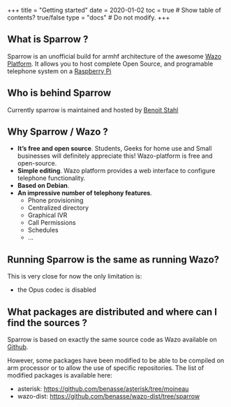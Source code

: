 +++
title = "Getting started"
date = 2020-01-02
toc = true  # Show table of contents? true/false
type = "docs"  # Do not modify.
+++
## What is Sparrow ?
Sparrow is an unofficial build for armhf architecture of the awesome <a href="https://wazo-platform.org\" target="_blank" >Wazo Platform</a>.
It allows you to host complete Open Source, and programable telephone system on a <a href="https://www.raspberrypi.org/" target="_blank" >Raspberry Pi</a>

## Who is behind Sparrow
Currently sparrow is maintained and hosted by [Benoit Stahl](https://github.com/benasse)

## Why Sparrow / Wazo ?

* **It’s free and open source**. Students, Geeks for home use and Small businesses will definitely appreciate this! Wazo-platform is free and open-source.
* **Simple editing**. Wazo platform  provides a web interface to configure telephone functionality.
* **Based on Debian**.
* **An impressive number of telephony features**.
  * Phone provisioning
  * Centralized directory
  * Graphical IVR
  * Call Permissions
  * Schedules
  * ...

## Running Sparrow is the same as running Wazo?
This is very close for now the only limitation is:
* the Opus codec is disabled

## What packages are distributed and where can I find the sources ?
Sparrow is based on exactly the same source code as Wazo available on [Github](https://github.com/wazo-platform).

However, some packages have been modified to be able to be compiled on arm processor or to allow the use of specific repositories.
The list of modified packages is available here:

* asterisk: https://github.com/benasse/asterisk/tree/moineau
* wazo-dist: https://github.com/benasse/wazo-dist/tree/sparrow
